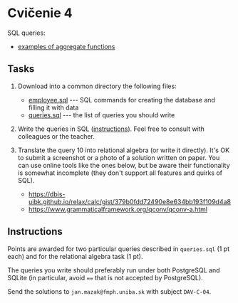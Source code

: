 # Cvičenie 4

SQL queries:
* [examples of aggregate functions](https://www.postgresqltutorial.com/postgresql-aggregate-functions/)


## Tasks

1. Download into a common directory the following files:
	- [employee.sql](employee.sql) --- SQL commands for creating the database and filling it with data
	- [queries.sql](queries.sql) --- the list of queries you should write

2. Write the queries in SQL ([instructions](../../technical_info/sql.md)). Feel free to consult with colleagues or the teacher.

3. Translate the query 10 into relational algebra (or write it directly). It's OK to submit a screenshot or a photo of a solution written on paper. You can use online tools like the ones below, but be aware their functionality is somewhat incomplete (they don't support all features and quirks of SQL).
	* https://dbis-uibk.github.io/relax/calc/gist/379b0fdd72490e8e634bb193f109d4a8
	* https://www.grammaticalframework.org/qconv/qconv-a.html


## Instructions

Points are awarded for two particular queries described in `queries.sql` (1 pt each)
and for the relational algebra task (1 pt).

The queries you write should preferably run under both PostgreSQL and SQLite (in particular, avoid `==` that is not accepted by PostgreSQL).

Send the solutions to `jan.mazak@fmph.uniba.sk` with subject `DAV-C-04`.
